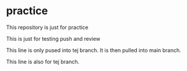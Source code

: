 practice
========

This repository is just for practice

This is just for testing push and review

This line is only pused into tej branch.
It is then pulled into main branch.

This line is also for tej branch.
